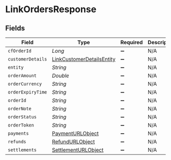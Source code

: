 # LinkOrdersResponse


## Fields

| Field                                                                         | Type                                                                          | Required                                                                      | Description                                                                   |
| ----------------------------------------------------------------------------- | ----------------------------------------------------------------------------- | ----------------------------------------------------------------------------- | ----------------------------------------------------------------------------- |
| `cfOrderId`                                                                   | *Long*                                                                        | :heavy_minus_sign:                                                            | N/A                                                                           |
| `customerDetails`                                                             | [LinkCustomerDetailsEntity](../../models/shared/LinkCustomerDetailsEntity.md) | :heavy_minus_sign:                                                            | N/A                                                                           |
| `entity`                                                                      | *String*                                                                      | :heavy_minus_sign:                                                            | N/A                                                                           |
| `orderAmount`                                                                 | *Double*                                                                      | :heavy_minus_sign:                                                            | N/A                                                                           |
| `orderCurrency`                                                               | *String*                                                                      | :heavy_minus_sign:                                                            | N/A                                                                           |
| `orderExpiryTime`                                                             | *String*                                                                      | :heavy_minus_sign:                                                            | N/A                                                                           |
| `orderId`                                                                     | *String*                                                                      | :heavy_minus_sign:                                                            | N/A                                                                           |
| `orderNote`                                                                   | *String*                                                                      | :heavy_minus_sign:                                                            | N/A                                                                           |
| `orderStatus`                                                                 | *String*                                                                      | :heavy_minus_sign:                                                            | N/A                                                                           |
| `orderToken`                                                                  | *String*                                                                      | :heavy_minus_sign:                                                            | N/A                                                                           |
| `payments`                                                                    | [PaymentURLObject](../../models/shared/PaymentURLObject.md)                   | :heavy_minus_sign:                                                            | N/A                                                                           |
| `refunds`                                                                     | [RefundURLObject](../../models/shared/RefundURLObject.md)                     | :heavy_minus_sign:                                                            | N/A                                                                           |
| `settlements`                                                                 | [SettlementURLObject](../../models/shared/SettlementURLObject.md)             | :heavy_minus_sign:                                                            | N/A                                                                           |